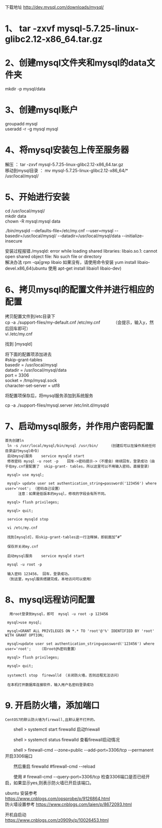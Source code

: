 下载地址  http://dev.mysql.com/downloads/mysql/  

# 1、 tar -zxvf mysql-5.7.25-linux-glibc2.12-x86_64.tar.gz  

# 2、创建mysql文件夹和mysql的data文件夹  
mkdir -p mysql/data  

# 3、创建mysql账户  
  groupadd mysql  
  useradd -r -g mysql mysql  

# 4、将mysql安装包上传至服务器  
 解压 ： tar -zxvf mysql-5.7.25-linux-glibc2.12-x86_64.tar.gz  
 移动到mysql目录  ： mv mysql-5.7.25-linux-glibc2.12-x86_64/*  /usr/local/mysql/  

# 5、开始进行安装  
cd /usr/local/mysql/  
mkdir data  
chown -R mysql:mysql data  

./bin/mysqld --defaults-file=/etc/my.cnf --user=mysql --basedir=/usr/local/mysql/ --datadir=/usr/local/mysql/data  --initialize-insecure

安装过程报错./mysqld: error while loading shared libraries: libaio.so.1: cannot open shared object file: No such file or directory  
解决办法 rpm -qa|grep libaio    如果没有，请使用命令安装 yum install  libaio-devel.x86_64(ubuntu 使用  apt-get install libaio1 libaio-dev)  

# 6、拷贝mysql的配置文件并进行相应的配置  
  拷贝配置文件到/etc目录下  
  cp -a ./support-files/my-default.cnf /etc/my.cnf           （会提示，输入y，然后回车即可）  
  vi /etc/my.cnf  

  找到 [mysqld]  

  将下面的配置项添加进去  
  #skip-grant-tables  
  basedir = /usr/local/mysql  
  datadir = /usr/local/mysql/data  
  port = 3306  
  socket = /tmp/mysql.sock  
  character-set-server = utf8  

  将配置项保存后，将mysql服务添加到系统服务  

  cp -a ./support-files/mysql.server /etc/init.d/mysqld  

# 7、启动mysql服务，并作用户密码配置  
    首先创建ln  
     ln -s /usr/local/mysql/bin/mysql /usr/bin/     （创建后可以在操作系统任何目录运行mysql命令）  
     启动mysql服务    service mysqld start  
     修改密码 mysql -u root -p    回车->密码提示->（不理会）继续回车，登录成功（由于在my.cnf里配置了  skip-grant- tables，所以这里可以不用输入密码，直接登录）  

     mysql> use mysql;  

     mysql> update user set authentication_string=password('123456') where user='root'; （密码自己设置）  
          注意：如果是低版本的mysql，修改的字段会有所不同。  

     mysql> flush privileges;   

     mysql> quit;

     service mysqld stop
     
     vi /etc/my.cnf
     
     找到[mysqld]，将skip-grant-tables这一行注释掉，即前面加“#”
     
     保存并关闭my.cnf
     
     启动mysql服务    service mysqld start
     
     mysql -u root -p 
     
     输入密码 123456， 回车，登录成功。
     （到这里，mysql服务搭建完成，本地访问可以使用）

# 8、mysql远程访问配置  
      用root登录到mysql，即可  mysql -u root -p 123456  

     mysql>use mysql;

     mysql>GRANT ALL PRIVILEGES ON *.* TO 'root'@'%' IDENTIFIED BY 'root' WITH GRANT OPTION;  

     mysql>update user set authentication_string=password('123456') where user='root';    （将root@%密码重置） 

     mysql> flush privileges; 

     mysql> quit;

     systemctl stop  firewalld （关闭防火墙，否则远程无法访问）

     在本机打开数据库连接软件，输入用户名密码登录成功

# 9. 开启防火墙，添加端口  
    CentOS7的默认防火墙为firewall,且默认是不打开的。  

　　shell > systemctl start firewalld 启动friewall

　　shell > systemctl status firewalld 查看firewall启动情况

　　shell > firewall-cmd --zone=public --add-port=3306/tcp --permanent 开启3306端口

　　然后重启 firewalld  #firewall-cmd --reload

　　使用 # firewall-cmd --query-port=3306/tcp 检查3306端口是否已经开启，如果显示yes,则表示防火墙已开启该端口。
  
  ubuntu 安装参考  
  https://www.cnblogs.com/opsprobe/p/9126864.html  
  防火墙设置参考  https://www.cnblogs.com/laien/p/8672093.html  
  
  开机自启动  
  https://www.cnblogs.com/z0909y/p/10026453.html  
  
